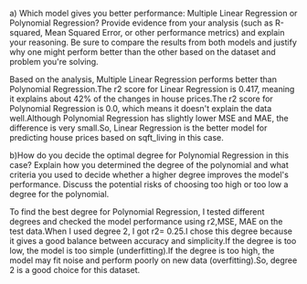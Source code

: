 a) Which model gives you better performance: Multiple Linear Regression or Polynomial Regression?
Provide evidence from your analysis (such as R-squared, Mean Squared Error, or other performance metrics) and explain your reasoning. Be sure to compare the results from both models and justify why one might perform better than the other based on the dataset and problem you're solving.

Based on the analysis, Multiple Linear Regression performs better than Polynomial Regression.The r2 score for Linear Regression is 0.417, meaning it explains about 42% of the changes in house prices.The r2 score for Polynomial Regression is 0.0, which means it doesn't explain the data well.Although Polynomial Regression has slightly lower MSE and MAE, the difference is very small.So, Linear Regression is the better model for predicting house prices based on sqft_living in this case.

 
b)How do you decide the optimal degree for Polynomial Regression in this case?
Explain how you determined the degree of the polynomial and what criteria you used to decide whether a higher degree improves the model's performance. Discuss the potential risks of choosing too high or too low a degree for the polynomial.

To find the best degree for Polynomial Regression, I tested different degrees and checked the model performance using r2,MSE, MAE on the test data.When I used degree 2, I got r2= 0.25.I chose this degree because it gives a good balance between accuracy and simplicity.If the degree is too low, the model is too simple (underfitting).If the degree is too high, the model may fit noise and perform poorly on new data (overfitting).So, degree 2 is a good choice for this dataset.
 

